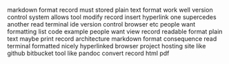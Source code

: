 markdown format record must stored plain text format work well version control system allows tool modify record insert hyperlink one supercedes another read terminal ide version control browser etc people want formatting list code example people want view record readable format plain text maybe print record architecture markdown format consequence read terminal formatted nicely hyperlinked browser project hosting site like github bitbucket tool like pandoc convert record html pdf